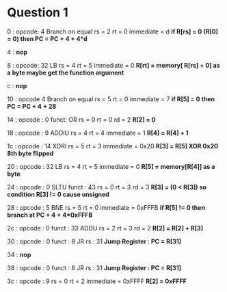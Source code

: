 # Question 1

0 : opcode: 4 Branch on equal rs = 2 rt = 0 immediate = d **if R[rs] = 0 (R[0] = 0) then PC = PC + 4 + 4\*d**

4 : **nop**

8 : opcode: 32 LB rs = 4 rt = 5 immediate = 0 **R[rt] = memory[ R[rs] + 0] as a byte maybe get the function argument**

c : **nop**

10 : opcode 4 Branch on equal rs = 5 rt = 0 immediate = 7 **if R[5] = 0 then PC = PC + 4 + 28**

14 : opcode : 0 funct: OR rs = 0 rt = 0 rd = 2 **R[2] = 0**

18 : opcode : 9 ADDIU rs = 4 rt = 4 immediate = 1 **R[4] = R[4] + 1**

1c : opcode : 14 XORI rs = 5 rt = 3 immediate = 0x20 **R[3] = R[5] XOR 0x20 8th byte flipped**

20 : opcode : 32 LB rs = 4 rt = 5 immediate = 0 **R[5] = memory[R[4]] as a byte**

24 : opcode : 0 SLTU funct : 43 rs = 0 rt = 3 rd = 3 **R[3] = (0 < R[3])  so condition R[3] != 0 cause unsigned**

28 : opcode : 5 BNE rs = 5 rt = 0 immediate = 0xFFFB **if R[5] != 0 then branch at PC + 4 + 4\*0xFFFB**

2c : opcode : 0 funct : 33 ADDU rs = 2 rt = 3  rd = 2 **R[2] = R[2] + R[3]**

30 : opcode : 0 funct : 8 JR rs : 31 **Jump Register : PC = R[31]**

34 : **nop**

38 : opcode : 0 funct : 8 JR rs : 31 **Jump Register : PC = R[31]**
 
3c : opcode : 9 rs = 0 rt = 2 immediate = 0xFFFF **R[2] = 0xFFFF**


